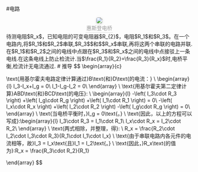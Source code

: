 #电路 
<center>
    <img style="border-radius: 0.3125em;
        box-shadow: 0 2px 4px 0 rgba(34,36,38,.12),0 2px 10px 0 rgba(34,36,38,.08);" 
            src="http://upload.wikimedia.org/wikipedia/commons/thumb/9/93/Wheatstonebridge.svg/220px-Wheatstonebridge.svg.png">
                <br>
                    <div style="color:orange; border-bottom: 1px solid #d9d9d9;
                        display: inline-block;
                            color: #999;
                                padding: 2px;">惠斯登电桥</div>
</center> 
待测电阻$R_x$，已知电阻的可变电阻器$R_{2}$，电阻$R_1$和$R_3$。在一个电路内,将$R_1$和$R_2$串联,$R_3$$和$$R_x$串联,再将这两个串联的电路并联.在$R_1$和$R_2$之间的电线中点跟在$R_3$和$R_x$之间的电线中点接驳上一条电线.在这条电线上防止检流计.当$\frac{R_1}{R_2}=\frac{R_3}{R_x}$时,电桥平衡,检流计无电流通过.
# 推导
$$
\begin{array}{c}

\text{用基尔霍夫电路定律计算通过}B\text{和}D\text{的电流：}
\\
\begin{array}{l}
	I_3-I_x+I_g = 0\\
	I_1-I_g-I_2 = 0\\
\end{array}
\\
\text{用基尔霍夫第二定律计算}ABD\text{和}BCD\text{的电压}:
\\
\begin{array}{l}
	-\left( I_3\cdot R_3 \right) +\left( I_g\cdot R_g \right) +\left( I_1\cdot R_1 \right) = 0\\
	-\left( I_x\cdot R_x \right) +\left( I_2\cdot R_2 \right) -\left( I_g\cdot R_g \right) = 0\\
\end{array}
\\
\text{当电桥平衡时，}I_g = 0\text{。}
\\
\text{因此，以上的方程可以写成}:\begin{array}{l}
	I_3\cdot R_3 = I_1\cdot R_1\\
	I_x\cdot R_x = I_2\cdot R_2\\
\end{array}
\\
\text{两式相除，并整理，得}:
\\
R_x = \frac{R_2\cdot I_2\cdot I_3\cdot R_3}{R_1\cdot I_1\cdot I_x}
\\
\text{由于串联电路内各元件的电流相等，故}I_3 = I_x\text{且}I_1 = I_2\text{。}
\\
\text{因此，}R_x\text{的值为}:R_x = \frac{R_3\cdot R_2}{R_1}

\end{array}
$$
